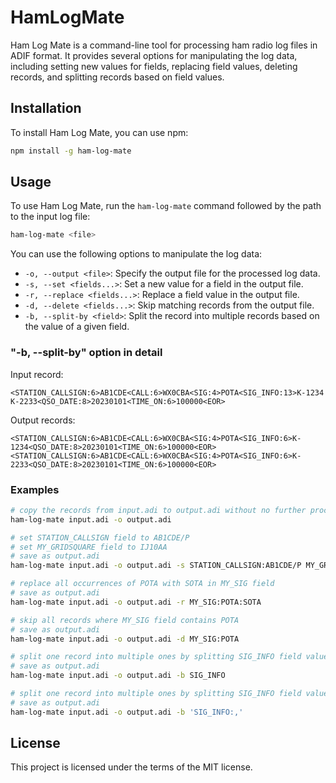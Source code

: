 
# HamLogMate

Ham Log Mate is a command-line tool for processing ham radio log files in ADIF format. It provides several options for manipulating the log data, including setting new values for fields, replacing field values, deleting records, and splitting records based on field values.

## Installation

To install Ham Log Mate, you can use npm:

```sh
npm install -g ham-log-mate
```

## Usage

To use Ham Log Mate, run the `ham-log-mate` command followed by the path to the input log file:

```sh
ham-log-mate <file>
```

You can use the following options to manipulate the log data:

- `-o, --output <file>`: Specify the output file for the processed log data.
- `-s, --set <fields...>`: Set a new value for a field in the output file.
- `-r, --replace <fields...>`: Replace a field value in the output file.
- `-d, --delete <fields...>`: Skip matching records from the output file.
- `-b, --split-by <field>`: Split the record into multiple records based on the value of a given field.

### "-b, --split-by" option in detail

Input record:
```
<STATION_CALLSIGN:6>AB1CDE<CALL:6>WX0CBA<SIG:4>POTA<SIG_INFO:13>K-1234 K-2233<QSO_DATE:8>20230101<TIME_ON:6>100000<EOR>
```

Output records:
```
<STATION_CALLSIGN:6>AB1CDE<CALL:6>WX0CBA<SIG:4>POTA<SIG_INFO:6>K-1234<QSO_DATE:8>20230101<TIME_ON:6>100000<EOR>
<STATION_CALLSIGN:6>AB1CDE<CALL:6>WX0CBA<SIG:4>POTA<SIG_INFO:6>K-2233<QSO_DATE:8>20230101<TIME_ON:6>100000<EOR>
```

### Examples

```sh
# copy the records from input.adi to output.adi without no further processing
ham-log-mate input.adi -o output.adi

# set STATION_CALLSIGN field to AB1CDE/P
# set MY_GRIDSQUARE field to IJ10AA
# save as output.adi
ham-log-mate input.adi -o output.adi -s STATION_CALLSIGN:AB1CDE/P MY_GRIDSQUARE:IJ10AA

# replace all occurrences of POTA with SOTA in MY_SIG field
# save as output.adi
ham-log-mate input.adi -o output.adi -r MY_SIG:POTA:SOTA

# skip all records where MY_SIG field contains POTA
# save as output.adi
ham-log-mate input.adi -o output.adi -d MY_SIG:POTA

# split one record into multiple ones by splitting SIG_INFO field value by a default separator (space)
# save as output.adi
ham-log-mate input.adi -o output.adi -b SIG_INFO

# split one record into multiple ones by splitting SIG_INFO field value by a comma
# save as output.adi
ham-log-mate input.adi -o output.adi -b 'SIG_INFO:,'
```

## License

This project is licensed under the terms of the MIT license.

